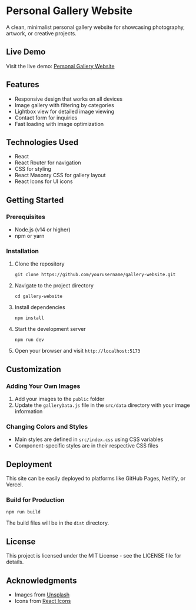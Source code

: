 # Personal Gallery Website

A clean, minimalist personal gallery website for showcasing photography, artwork, or creative projects.

## Live Demo

Visit the live demo: [Personal Gallery Website](https://brad-luo.github.io/personal-gallery-website/)

## Features

- Responsive design that works on all devices
- Image gallery with filtering by categories
- Lightbox view for detailed image viewing
- Contact form for inquiries
- Fast loading with image optimization

## Technologies Used

- React
- React Router for navigation
- CSS for styling
- React Masonry CSS for gallery layout
- React Icons for UI icons

## Getting Started

### Prerequisites

- Node.js (v14 or higher)
- npm or yarn

### Installation

1. Clone the repository
   ```
   git clone https://github.com/yourusername/gallery-website.git
   ```

2. Navigate to the project directory
   ```
   cd gallery-website
   ```

3. Install dependencies
   ```
   npm install
   ```

4. Start the development server
   ```
   npm run dev
   ```

5. Open your browser and visit `http://localhost:5173`

## Customization

### Adding Your Own Images

1. Add your images to the `public` folder
2. Update the `galleryData.js` file in the `src/data` directory with your image information

### Changing Colors and Styles

- Main styles are defined in `src/index.css` using CSS variables
- Component-specific styles are in their respective CSS files

## Deployment

This site can be easily deployed to platforms like GitHub Pages, Netlify, or Vercel.

### Build for Production

```
npm run build
```

The build files will be in the `dist` directory.

## License

This project is licensed under the MIT License - see the LICENSE file for details.

## Acknowledgments

- Images from [Unsplash](https://unsplash.com/)
- Icons from [React Icons](https://react-icons.github.io/react-icons/)
